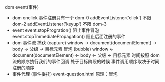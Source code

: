 dom event(事件)
 - dom
    onclick 事件注册只有一个 dom-0
    addEventListener('click') 不限 dom-2
    addEventListener('keyup') 不限 dom-3
- event 
    event.stopProgration() 阻止事件冒泡
    event.stopTmmediatePropagation() 阻止后面注册的事件
- dom 事件流
    捕获 (capture)
    window -> document(documentElement) -> body -> 父级 -> 目标元素
    冒泡 (bubble)
    window <- document(documentElement) <- body <- 父级 <- 目标元素
    时间按照 dom流的顺序执行我们的事件回调
    处于目标阶段的时候 事件调用顺序取决于时间注册的顺序
- 事件代理 (事件委托)
event-question.html
原理：冒泡